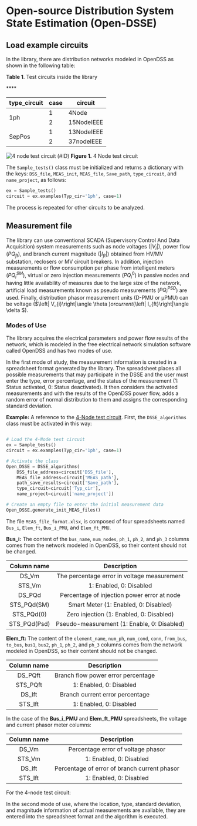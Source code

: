 # Open-source Distribution System State Estimation (Open-DSSE)

## 

## Load example circuits

In the library, there are distribution networks modeled in OpenDSS as shown in the following table:

**Table 1**. Test circuits inside the library
<table>****
  	<thead>
        <tr>
            <th>type_circuit</th>
            <th>case</th>
            <th>circuit</th>
	</thead>
    <tbody>
        <tr>
            <td rowspan="2">1ph </td>
            <td>1</td>
            <td> 4Node</td>
        </tr>
        <tr>
            <td>2</td>
            <td>15NodeIEEE</td>
        </tr>
        <tr>
            <td rowspan="2">SepPos </td>
            <td>1</td>
            <td> 13NodeIEEE</td>
        </tr>
        <tr>
            <td>2</td>
            <td>37nodeIEEE</td>
        </tr>
    </tbody>
</table>


[4Node]: /docs/4Node.png "Figure 1. 4 Node test circuit" 
![4 node test circuit (#ID) ][4Node] 
**Figure 1.** 4 Node test circuit


The ``Sample_tests()`` class must be initialized and returns a dictionary with the keys: ``DSS_file``, ``MEAS_init``, ``MEAS_file``, ``Save_path``, ``type_circuit``, and ``name_project``, as follows:

```Python
ex = Sample_tests()
circuit = ex.examples(Typ_cir='1ph', case=1)
```
The process is repeated for other circuits to be analyzed.

## Measurement file

The library can use conventional SCADA (Supervisory Control And Data Acquisition) system measurements such as node voltages ($\left| V_{i}\right|$), power flow ($PQ_{ft}$), and branch current magnitude ($\left| I_{ft}\right|$) obtained from HV/MV substation, reclosers or MV circuit breakers. In addition, injection measurements or flow consumption per phase from intelligent meters ($PQ_{i}^{SM}$), virtual or zero injection measurements ($PQ_{i}^{0}$) in passive nodes and having little availability of measures due to the large size of the network, artificial load measurements known as pseudo measurements ($PQ_{i}^{PSD}$) are used. Finally, distribution phasor measurement units (D-PMU or μPMU) can be voltage ($\left| V_{i}\right|\angle \theta $) or current ($\left| I_{ft}\right|\angle \delta  $).

### Modes of Use
The library acquires the electrical parameters and power flow results of the network, which is modeled in the free electrical network simulation software called OpenDSS and has two modes of use. 

In the first mode of study, the measurement information is created in a spreadsheet format generated by the library. The spreadsheet places all possible measurements that may participate in the DSSE and the user must enter the type, error percentage, and the status of the measurement (1: Status activated, 0: Status deactivated). It then considers the activated measurements and with the results of the OpenDSS power flow, adds a random error of normal distribution to them and assigns the corresponding standard deviation. 

**Example:**
A reference to the [4-Node test circuit][4Node]. First, the ``DSSE_algorithms`` class must be activated in this way:

```Python

# Load the 4-Node test circuit
ex = Sample_tests()
circuit = ex.examples(Typ_cir='1ph', case=1)

# Activate the class
Open_DSSE = DSSE_algorithms(
    DSS_file_address=circuit['DSS_file'],
    MEAS_file_address=circuit['MEAS_path'],
    path_save_results=circuit['Save_path'],
    type_circuit=circuit['Typ_cir'],
    name_project=circuit['name_project'])

# Create an empty file to enter the initial measurement data
Open_DSSE.generate_init_MEAS_files()
```

The file ``MEAS_file_format.xlsx``, is composed of four spreadsheets named ``Bus_i``, ``Elem_ft``, ``Bus_i_PMU``, and ``Elem_ft_PMU``.

**Bus_i:** The content of the ``bus_name``, ``num_nodes``, ``ph_1``, ``ph_2``, and ``ph_3`` columns comes from the network modeled in OpenDSS, so their content should not be changed.

| **Column name** |               **Description**               |
|:---------------:|:-------------------------------------------:|
|      DS_Vm      | The percentage error in voltage measurement |
|      STS_Vm     | 1: Enabled, 0: Disabled                     |
|      DS_PQd     | Percentage of injection power error at node |
|   STS_PQd(SM)   | Smart Meter (1: Enabled, 0: Disabled)       |
|    STS_PQd(0)   | Zero injection (1: Enabled, 0: Disabled)    |
|   STS_PQd(Psd)  | Pseudo-measurement (1: Enable, 0: Disabled) |

**Elem_ft:** The content of the ``element_name``, ``num_ph``, ``num_cond``, ``conn``, ``from_bus``, ``to_bus``, ``bus1``, ``bus2``, ``ph_1``, ``ph_2``, and ``ph_3``  columns comes from the network modeled in OpenDSS, so their content should not be changed.

| **Column name** |             **Description**             |
|:---------------:|:---------------------------------------:|
| DS_PQft         | Branch flow power error percentage      |
| STS_PQft        | 1: Enabled, 0: Disabled                 |
| DS_Ift          | Branch current error percentage         |
| STS_Ift         | 1: Enabled, 0: Disabled                 |


In the case of the **Bus_i_PMU** and **Elem_ft_PMU** spreadsheets, the voltage and current phasor meter columns:

| **Column name** 	|                **Description**               	|
|:---------------:	|:--------------------------------------------:	|
| DS_Vm           	| Percentage error of voltage phasor           	|
| STS_Vm          	| 1: Enabled, 0: Disabled                      	|
| DS_Ift          	| Percentage of error of branch current phasor 	|
| STS_Ift         	| 1: Enabled, 0: Disabled                      	|


For the 4-node test circuit:



In the second mode of use, where the location, type, standard deviation, and magnitude information of actual measurements are available, they are entered into the spreadsheet format and the algorithm is executed. 




